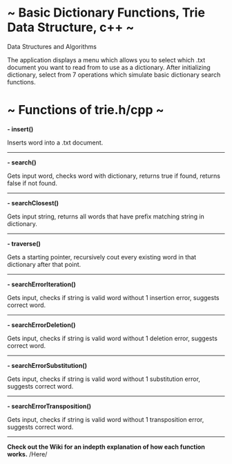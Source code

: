 # ~ Basic Dictionary Functions, Trie Data Structure, c++ ~
Data Structures and Algorithms

The application displays a menu which allows you to select which .txt document you want to read from to use as a dictionary. After initializing dictionary, select from 7 operations which simulate basic dictionary search functions.

# ~ Functions of trie.h/cpp ~

**- insert()**

Inserts word into a .txt document.
________________________________________________________________________________________________________________________________________
**- search()**

Gets input word, checks word with dictionary, returns true if found, returns false if not found.
________________________________________________________________________________________________________________________________________
**- searchClosest()**

Gets input string, returns all words that have prefix matching string in dictionary.
________________________________________________________________________________________________________________________________________
**- traverse()**

Gets a starting pointer, recursively cout every existing word in that dictionary after that point.
________________________________________________________________________________________________________________________________________
**- searchErrorIteration()**

Gets input, checks if string is valid word without 1 insertion error, suggests correct word.
________________________________________________________________________________________________________________________________________
**- searchErrorDeletion()**

Gets input, checks if string is valid word without 1 deletion error, suggests correct word.
________________________________________________________________________________________________________________________________________
**- searchErrorSubstitution()**

Gets input, checks if string is valid word without 1 substitution error, suggests correct word.
________________________________________________________________________________________________________________________________________
**- searchErrorTransposition()**

Gets input, checks if string is valid word without 1 transposition error, suggests correct word.
________________________________________________________________________________________________________________________________________

**Check out the Wiki for an indepth explanation of how each function works.**
/Here/
